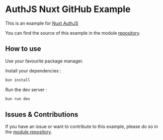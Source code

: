 # AuthJS Nuxt GitHub Example

This is an example for [Nuxt AuthJS](https://github.com/Hebilicious/authjs-nuxt)

You can find the source of this example in the module [repository](https://github.com/Hebilicious/authjs-nuxt/tree/main/playgrounds/).

## How to use

Use your favourite package manager.

Install your dependencies :

```bash
bun install 
```

Run the dev server :

```bash
bun run dev
```

## Issues & Contributions

If you have an issue or want to contribute to this example, please do so in the [module repository](https://github.com/Hebilicious/authjs-nuxt/).
